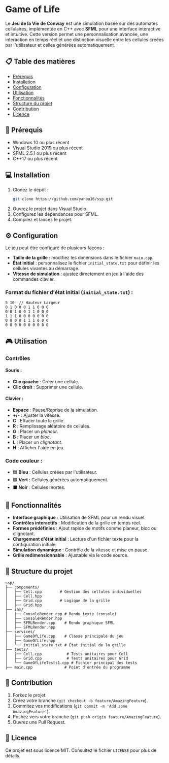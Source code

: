 # Game of Life

Le **Jeu de la Vie de Conway** est une simulation basée sur des automates cellulaires, implémentée en C++ avec **SFML** pour une interface interactive et intuitive. Cette version permet une personnalisation avancée, une interaction en temps réel et une distinction visuelle entre les cellules créées par l'utilisateur et celles générées automatiquement.

## 📋 Table des matières
- [Prérequis](#prérequis)
- [Installation](#installation)
- [Configuration](#configuration)
- [Utilisation](#utilisation)
- [Fonctionnalités](#fonctionnalités)
- [Structure du projet](#structure-du-projet)
- [Contribution](#contribution)
- [Licence](#licence)

## 🔧 Prérequis

- Windows 10 ou plus récent
- Visual Studio 2019 ou plus récent
- SFML 2.5.1 ou plus récent
- C++17 ou plus récent

## 💻 Installation

1. Clonez le dépôt :
   ```bash
   git clone https://github.com/yanou16/ssp.git
   ```
2. Ouvrez le projet dans Visual Studio.
3. Configurez les dépendances pour SFML.
4. Compilez et lancez le projet.

## ⚙️ Configuration

Le jeu peut être configuré de plusieurs façons :

- **Taille de la grille** : modifiez les dimensions dans le fichier `main.cpp`.
- **État initial** : personnalisez le fichier `initial_state.txt` pour définir les cellules vivantes au démarrage.
- **Vitesse de simulation** : ajustez directement en jeu à l'aide des commandes clavier.

### Format du fichier d'état initial (`initial_state.txt`) :
```
5 10  // Hauteur Largeur
0 1 0 0 0 1 1 0 0 0
0 0 1 0 0 1 1 0 0 0
1 1 1 0 0 0 0 0 0 0
0 0 0 0 1 1 1 0 0 0
0 0 0 0 0 0 0 0 0 0
```

## 🎮 Utilisation

### Contrôles

#### Souris :
- **Clic gauche** : Créer une cellule.
- **Clic droit** : Supprimer une cellule.

#### Clavier :
- **Espace** : Pause/Reprise de la simulation.
- **+/-** : Ajuster la vitesse.
- **C** : Effacer toute la grille.
- **R** : Remplissage aléatoire de cellules.
- **G** : Placer un *planeur*.
- **B** : Placer un *bloc*.
- **L** : Placer un *clignotant*.
- **H** : Afficher l'aide en jeu.

### Code couleur :
- 🟦 **Bleu** : Cellules créées par l'utilisateur.
- 🟩 **Vert** : Cellules générées automatiquement.
- ⬛ **Noir** : Cellules mortes.

## 🌟 Fonctionnalités

- **Interface graphique** : Utilisation de SFML pour un rendu visuel.
- **Contrôles interactifs** : Modification de la grille en temps réel.
- **Formes prédéfinies** : Ajout rapide de motifs comme planeur, bloc ou clignotant.
- **Chargement d'état initial** : Lecture d'un fichier texte pour la configuration initiale.
- **Simulation dynamique** : Contrôle de la vitesse et mise en pause.
- **Grille redimensionnable** : Ajustable via le code source.

## 📁 Structure du projet

```
ssp/
├── components/
│   ├── Cell.cpp        # Gestion des cellules individuelles
│   ├── Cell.hpp
│   ├── Grid.cpp        # Logique de la grille
│   ├── Grid.hpp
├── ihm/
│   ├── ConsoleRender.cpp # Rendu texte (console)
│   ├── ConsoleRender.hpp
│   ├── SFMLRender.cpp    # Rendu graphique SFML
│   ├── SFMLRender.hpp
├── services/
│   ├── GameOfLife.cpp    # Classe principale du jeu
│   ├── GameOfLife.hpp
│   └── initial_state.txt # État initial de la grille
├── tests/
│   ├── Cell.cpp           # Tests unitaires pour Cell
│   ├── Grid.cpp           # Tests unitaires pour Grid
│   └── GameOfLifeTests1.cpp # Fichier principal des tests
├── main.cpp              # Point d'entrée du programme
```

## 🤝 Contribution

1. Forkez le projet.
2. Créez votre branche (`git checkout -b feature/AmazingFeature`).
3. Commitez vos modifications (`git commit -m 'Add some AmazingFeature'`).
4. Pushez vers votre branche (`git push origin feature/AmazingFeature`).
5. Ouvrez une Pull Request.

## 📝 Licence

Ce projet est sous licence MIT. Consultez le fichier `LICENSE` pour plus de détails.
